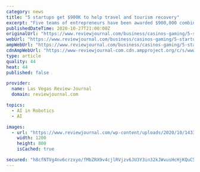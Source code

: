 ```yaml
---
category: news
title: "5 startups get $900K to help travel and tourism recovery"
excerpt: "Five teams of entrepreneurs have been awarded $900,000 combined to help the hospitality, entertainment and travel industries recovery from the COVID-19 pandemic. The five finalists of the Lee School Prize for Innovation and Entrepreneurship,"
publishedDateTime: 2020-10-27T21:00:00Z
originalUrl: "https://www.reviewjournal.com/business/casinos-gaming/5-startups-get-900k-to-help-travel-and-tourism-recovery-2163407/"
webUrl: "https://www.reviewjournal.com/business/casinos-gaming/5-startups-get-900k-to-help-travel-and-tourism-recovery-2163407/"
ampWebUrl: "https://www.reviewjournal.com/business/casinos-gaming/5-startups-get-900k-to-help-travel-and-tourism-recovery-2163407/amp/"
cdnAmpWebUrl: "https://www-reviewjournal-com.cdn.ampproject.org/c/s/www.reviewjournal.com/business/casinos-gaming/5-startups-get-900k-to-help-travel-and-tourism-recovery-2163407/amp/"
type: article
quality: 44
heat: 44
published: false

provider:
  name: Las Vegas Review-Journal
  domain: reviewjournal.com

topics:
  - AI in Robotics
  - AI

images:
  - url: "https://www.reviewjournal.com/wp-content/uploads/2020/10/14337865_web1_Rosie-in-Guestroom-2018-4-1-5.jpg?w=1200"
    width: 1200
    height: 800
    isCached: true

secured: "h8cfNTVg4nv6crzxyo/fMbZRX9v4cjlRVjzv6JU3Y3in32kJWvusHcHjKQuC5kiTVzqR5LShg0xUMOUUSH8pFggfeMqpqmnO/s13DPTuhFK8XaoM/Kja9ZuekWy3E0HKKldXrQGJ19c72kvP1HyCSlrhmd60K5zHV1WOnAMU+nAnvkbqzWmOBssvtMn51kjDszgapWGSyfCKzj86Po5gHWWn5q+EMAmHxOQx7n3swgYamg+dfUkhOCGhhFfQWAITqAM7l40cuTuda2cGdLxcaV/qG5B56nDxlsGHBdyFOlpr5S3g5x9eMfcKK/KQv4m9xSWPqwkXpwBiobGlux4tNaz3MaNbSAzVom5SEKjbeR8=;R7R9MsLOjWWErEcqJvZdtw=="
---
```


